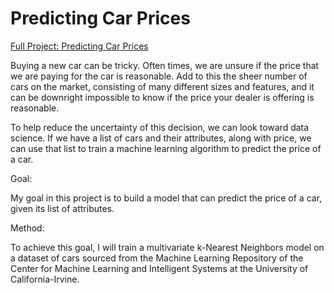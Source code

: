 # Predicting Car Prices

[Full Project: Predicting Car Prices](https://nbviewer.jupyter.org/github/stephentaul22/Predicting-Car-Prices/blob/main/Predicting%20Car%20Prices.ipynb)

Buying a new car can be tricky. Often times, we are unsure if the price that we are paying for the car is reasonable. Add to this the sheer number of cars on the market, consisting of many different sizes and features, and it can be downright impossible to know if the price your dealer is offering is reasonable.

To help reduce the uncertainty of this decision, we can look toward data science. If we have a list of cars and their attributes, along with price, we can use that list to train a machine learning algorithm to predict the price of a car.

Goal:

My goal in this project is to build a model that can predict the price of a car, given its list of attributes.

Method:

To achieve this goal, I will train a multivariate k-Nearest Neighbors model on a dataset of cars sourced from the Machine Learning Repository of the Center for Machine Learning and Intelligent Systems at the University of California-Irvine.

